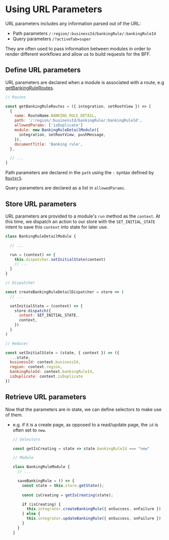 # Using URL Parameters

URL parameters includes any information parsed out of the URL:

* Path parameters `/:region/:businessId/bankingRule/:bankingRuleId`
* Query parameters `/?activeTab=super`

They are often used to pass information between modules in order to render different workflows and allow us to build requests for the BFF.

## Define URL parameters

URL parameters are declared when a module is associated with a route, e.g [getBankingRuleRoutes](src/modules/bankingRules/getBankingRuleRoutes.js).

```js
// Routes

const getBankingRuleRoutes = ({ integration, setRootView }) => [ 
  {
    name: RouteName.BANKING_RULE_DETAIL,
    path: '/:region/:businessId/bankingRule/:bankingRuleId',
    allowedParams: ['isDuplicate']
    module: new BankingRuleDetailModule({
      integration, setRootView, pushMessage,
    }),
    documentTitle: 'Banking rule',
  },

  // ...
]
```

Path parameters are declared in the `path` using the `:` syntax defined by [`Router5`](https://router5.js.org/guides/path-syntax).

Query parameters are declared as a list in `allowedParams`.

## Store URL parameters

URL parameters are provided to a module's `run` method as the `context`. At this time, we dispatch an action to our store with the `SET_INITIAL_STATE` intent to save this `context` into state for later use.

```js
class BankingRuleDetailModule {

  // ...

  run = (context) => {
    this.dispatcher.setInitialState(context)
    // ...
  }
}
```

```js
// Dispatcher

const createBankingRuleDetailDispatcher = store => (
  // ...

  setInitialState = (context) => {
    store.dispatch({
      intent: SET_INITIAL_STATE,
      context,
    })
  }
)
```

```js
// Reducer

const setInitialState = (state, { context }) => ({
  ...state,
  businessId: context.businessId,
  region: context.region,
  bankingRuleId: context.bankingRuleId,
  isDuplicate: context.isDuplicate
})
```

## Retrieve URL parameters

Now that the parameters are in state, we can define selectors to make use of them.

* e.g. if it is a create page, as opposed to a read/update page, the `id` is often set to `new`.

    ```js
    // Selectors

    const getIsCreating = state => state.bankingRuleId === "new"
    ```

    ```js
    // Module

    class BankingRuleModule {
      // ...

      saveBankingRule = () => {
        const state = this.store.getState();
        
        const isCreating = getIsCreating(state);

        if (isCreating) {
          this.integrator.createBankingRule({ onSuccess, onFailure })
        } else {
          this.integrator.updateBankingRule({ onSuccess, onFailure })
        }
      }
    }
    ```
